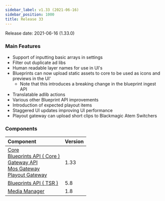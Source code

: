 ```yaml
---
sidebar_label: v1.33 (2021-06-16)
sidebar_position: 1000
title: Release 33
---
```


Release date: 2021-06-16 \(1.33.0\)

### Main Features

- Support of inputting basic arrays in settings
- Filter out duplicate ad libs
- Human readable layer names for use in UI's
- Blueprints can now upload static assets to core to be used as icons and previews in the UI'
  - Note that this introduces a breaking change in the blueprint ingest API
- Translatable adlib actions
- Various other Blueprint API improvements
- Introduction of expected playout items
- Staggered UI updates improving UI performance
- Playout gateway can upload short clips to Blackmagic Atem Switchers

### Components

| Component                                                                                                                                                                                                                                                                                                                                                                                                         | Version |
| :---------------------------------------------------------------------------------------------------------------------------------------------------------------------------------------------------------------------------------------------------------------------------------------------------------------------------------------------------------------------------------------------------------------- | :------ |
| [Core](https://github.com/nrkno/tv-automation-server-core) <br/> [Blueprints API ( Core )](https://www.npmjs.com/package/@sofie-automation/blueprints-integration)<br/>[Gateway API](https://www.npmjs.com/package/@sofie-automation/server-core-integration)<br/>[Mos Gateway](https://github.com/nrkno/tv-automation-mos-gateway)<br/>[Playout Gateway](https://github.com/nrkno/tv-automation-playout-gateway) | 1.33    |
| [Blueprints API ( TSR )](https://www.npmjs.com/package/timeline-state-resolver)                                                                                                                                                                                                                                                                                                                                   | 5.8     |
| [Media Manager](https://github.com/nrkno/tv-automation-media-management)                                                                                                                                                                                                                                                                                                                                          | 1.8     |
